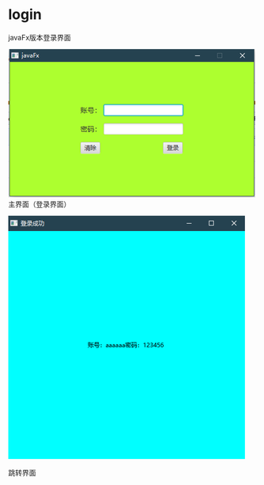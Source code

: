 # login
javaFx版本登录界面

![image](https://github.com/xzYuann/login/blob/master/src/sample/image.png)
主界面（登录界面）

![image](https://github.com/xzYuann/login/blob/master/src/sample/image2.png)

跳转界面
